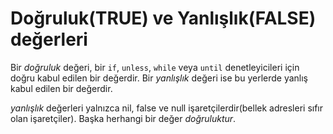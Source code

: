 # Doğruluk(TRUE) ve Yanlışlık(FALSE) değerleri

Bir *doğruluk* değeri, bir `if`, `unless`, `while` veya `until` denetleyicileri için doğru kabul edilen bir değerdir. Bir *yanlışlık* değeri ise bu yerlerde yanlış kabul edilen bir değerdir.

*yanlışlık* değerleri yalnızca nil, false ve null işaretçilerdir(bellek adresleri sıfır olan işaretçiler). Başka herhangi bir değer *doğruluktur*.
